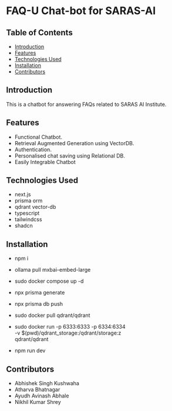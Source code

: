 # FAQ-U Chat-bot for SARAS-AI

## Table of Contents
- [Introduction](#introduction)
- [Features](#features)
- [Technologies Used](#technologies-used)
- [Installation](#installation)
- [Contributors](#contributors)


## Introduction
This is a chatbot for answering FAQs related to SARAS AI Institute.

## Features
- Functional Chatbot.
- Retrieval Augmented Generation using VectorDB.
- Authentication.
- Personalised chat saving using Relational DB.
- Easily Integrable Chatbot

## Technologies Used

  - next.js
  - prisma orm
  - qdrant vector-db
  - typescript
  - tailwindcss
  - shadcn

## Installation
  
- npm i

- ollama pull mxbai-embed-large

- sudo docker compose up -d

- npx prisma generate
- npx prisma db push

- sudo docker pull qdrant/qdrant

- sudo docker run -p 6333:6333 -p 6334:6334 \
    -v $(pwd)/qdrant_storage:/qdrant/storage:z \
    qdrant/qdrant

- npm run dev

## Contributors

- Abhishek Singh Kushwaha
- Atharva Bhatnagar
- Ayudh Avinash Abhale
- Nikhil Kumar Shrey
